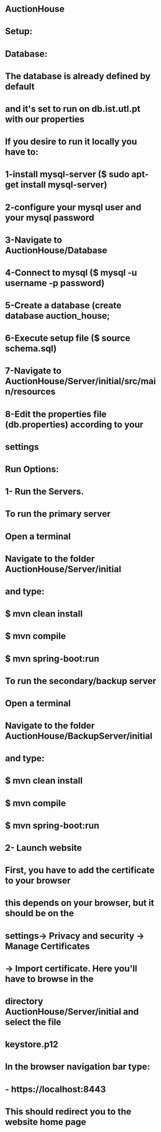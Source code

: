 #  AuctionHouse


#  Setup:
# 
#  Database:
#  The database is already defined by default
# and it's set to run on db.ist.utl.pt with our properties
#
#  If you desire to run it locally you have to:
# 1-install mysql-server ($ sudo apt-get install mysql-server)
# 2-configure your mysql user and your mysql password
# 3-Navigate to AuctionHouse/Database
# 4-Connect to mysql ($ mysql -u username -p password)
# 5-Create a database (create database auction_house;
# 6-Execute setup file ($ source schema.sql)
# 7-Navigate to AuctionHouse/Server/initial/src/main/resources
# 8-Edit the properties file (db.properties) according to your 
# settings

#  Run Options:
#
#  1- Run the Servers.
#
#  To run the primary server
#  Open a terminal
#  Navigate to the folder AuctionHouse/Server/initial
# and type:
# $ mvn clean install
# $ mvn compile
# $ mvn spring-boot:run

#  To run the secondary/backup server
#  Open a terminal 
#  Navigate to the folder AuctionHouse/BackupServer/initial
# and type:
# $ mvn clean install
# $ mvn compile
# $ mvn spring-boot:run
#
#
#  2- Launch website
#  
#  First, you have to add the certificate to your browser
# this depends on your browser, but it should be on the 
# settings-> Privacy and security -> Manage Certificates
# -> Import certificate. Here you'll have to browse in the
# directory AuctionHouse/Server/initial and select the file
# keystore.p12
# 
#  In the browser navigation bar type:
#  - https://localhost:8443
#  
#  This should redirect you to the website home page
#

